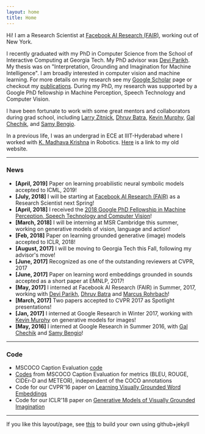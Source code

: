 ```yaml
---
layout: home
title: Home
---
```


Hi! I am a Research Scientist at <a href="https://research.fb.com/category/facebook-ai-research/">Facebook AI Research (FAIR)</a>, working out of New York.

I recently graduated with my PhD in Computer Science from the School of Interactive Computing at Georgia Tech.
My PhD advisor was <a href='https://www.cc.gatech.edu/~parikh/'>Devi Parikh</a>.
My thesis was on "Interpretation, Grounding and Imagination for Machine Intelligence". I am broadly interested in computer vision and machine learning.
For more details on my research see my <a href='https://scholar.google.com/citations?user=v1CRzeAAAAAJ&hl=en'>Google Scholar</a> page or checkout my <a href="http://vrama91.github.io/publications/">publications</a>. During my PhD, my research was supported by a Google PhD fellowship
in Machine Perception, Speech Technology and Computer Vision.

[//]: # "On the vision side, I am interested in problems in vision and language, learning common sense and visual reasoning. On the machine learning side, I am interested in developing tools for effective low-shot learning, generative models, bayesian deep learning and variational inference."

[//]: # "I also care about issues of how we evaluate our models, as we edge towards higher-level AI-complete tasks. In my first project in grad school, I worked on a (now popularly used) evaluation metric for image captioning called CIDEr."

I have been fortunate to work with some great mentors and collaborators during grad school, including <a href="http://larryzitnick.org/">Larry Zitnick</a>,
<a href="http://www.cc.gatech.edu/~dbatra/index.html">Dhruv Batra</a>,
<a href="https://www.cs.ubc.ca/~murphyk/">Kevin Murphy</a>,
<a href="http://ai.stanford.edu/~gal/">Gal Chechik</a>, and <a href="http://bengio.abracadoudou.com/">Samy Bengio</a>.

In a previous life, I was an undergrad in ECE at IIIT-Hyderabad where I worked with <a href='http://www.iiit.ac.in/people/faculty/mkrishna'>K. Madhava Krishna</a> in Robotics. <a href='https://sites.google.com/site/ramakrishnavedantam928/'>Here</a> is a link to my old website.

<hr/>

<h3>News</h3>
<ul>
<li> <b>[April, 2019]</b> Paper on learning proabilistic neural symbolic models accepted to ICML, 2019!
<li> <b>[July, 2018]</b> I will be starting at <a href="https://research.fb.com/category/facebook-ai-research/">Facebook AI Research (FAIR)</a> as a Research Scientist next Spring!</li>
<li> <b>[April, 2018]</b> I received the <a href="https://research.googleblog.com/2018/04/announcing-2018-google-phd-fellows-for.html">2018 Google PhD Fellowship in Machine Perception, Speech Technology and Computer Vision</a>!</li>
<li> <b>[March, 2018]</b> I will be interning at MSR Cambridge this summer, working on generative models of vision, language and action!</li>
<li> <b>[Feb, 2018]</b> Paper on learning grounded generative (image) models accepted to ICLR, 2018!</li>
<li> <b>[August, 2017]</b> I will be moving to Georgia Tech this Fall, following my advisor's move!</li>
<li> <b>[June, 2017]</b> Recognized as one of the outstanding reviewers at CVPR, 2017</li>
<li> <b>[June, 2017]</b> Paper on learning word embeddings grounded in sounds accepted as a short paper at EMNLP, 2017!</li>
<li> <b>[May, 2017]</b> I interned at Facebook AI Research (FAIR) in Summer, 2017, working with <a href='http://filebox.ece.vt.edu/~parikh'>Devi Parikh</a>, <a href="http://www.cc.gatech.edu/~dbatra/index.html">Dhruv Batra</a> and <a href="http://rohrbach.vision/">Marcus Rohrbach</a>!</li>
<li> <b>[March, 2017]</b> Two papers accepted to CVPR 2017 as Spotlight presentations! </li>
<li> <b>[Jan, 2017]</b> I interned at Google Research in Winter 2017, working with <a href="http://research.google.com/pubs/KevinMurphy.html">Kevin Murphy</a> on generative models for images!</li>
<li> <b>[May, 2016]</b> I interned at Google Research in Summer 2016, with <a href="http://ai.stanford.edu/~gal/">Gal Chechik</a> and <a href="http://bengio.abracadoudou.com/">Samy Bengio</a>!</li>
</ul>
<hr/>

<h3>Code</h3>
<ul>
<li> MSCOCO Caption Evaluation <a href="https://github.com/tylin/coco-caption"> code</a></li>
<li> <a href="https://github.com/vrama91/coco-caption">Codes</a> from MSCOCO Caption Evaluation for metrics (BLEU, ROUGE, CIDEr-D and METEOR), independent of the COCO annotations </li>
<li> Code for our CVPR'16 paper on <a href="https://github.com/satwikkottur/VisualWord2Vec">Learning Visually Grounded Word Embeddings</a></li>
<li> Code for our ICLR'18 paper on <a href="https://github.com/google/joint_vae">Generative Models of Visually Grounded Imagination</a></li>
</ul>	
<hr/>
If you like this layout/page, see <a href='demo-post'>this</a> to build your own using github+jekyll 
